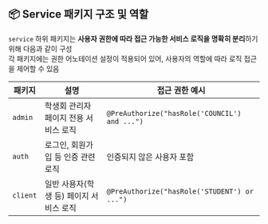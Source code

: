 ## 📦 Service 패키지 구조 및 역할

`service` 하위 패키지는 **사용자 권한에 따라 접근 가능한 서비스 로직을 명확히 분리**하기 위해 다음과 같이 구성  
각 패키지에는 권한 어노테이션 설정이 적용되어 있어, 사용자의 역할에 따라 로직 접근을 제어할 수 있음

| 패키지 | 설명 | 접근 권한 예시 |
|--------|------|----------------|
| `admin` | 학생회 관리자 페이지 전용 서비스 로직 | `@PreAuthorize("hasRole('COUNCIL') and ...")` |
| `auth` | 로그인, 회원가입 등 인증 관련 로직 | 인증되지 않은 사용자 포함 |
| `client` | 일반 사용자(학생 등) 페이지 서비스 로직 | `@PreAuthorize("hasRole('STUDENT') or ...")` |
